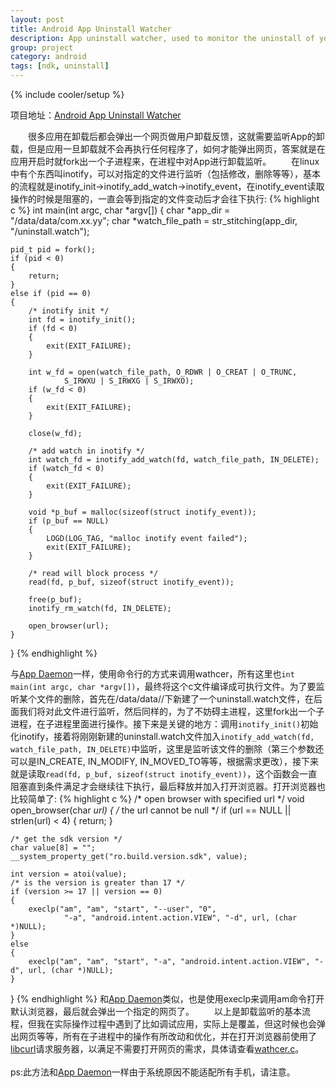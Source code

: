 ```yaml
---
layout: post
title: Android App Uninstall Watcher
description: App uninstall watcher, used to monitor the uninstall of your app.
group: project
category: android
tags: [ndk, uninstall]
---
```

{% include cooler/setup %}

项目地址：[Android App Uninstall Watcher][4]

　　很多应用在卸载后都会弹出一个网页做用户卸载反馈，这就需要监听App的卸载，但是应用一旦卸载就不会再执行任何程序了，如何才能弹出网页，答案就是在应用开启时就fork出一个子进程来，在进程中对App进行卸载监听。
　　在linux中有个东西叫inotify，可以对指定的文件进行监听（包括修改，删除等等），基本的流程就是inotify_init->inotify_add_watch->inotify_event，在inotify_event读取操作的时候是阻塞的，一直会等到指定的文件变动后才会往下执行:
{% highlight c %}
int main(int argc, char *argv[])
{
	char *app_dir = "/data/data/com.xx.yy";
	char *watch_file_path = str_stitching(app_dir, "/uninstall.watch");

	pid_t pid = fork();
	if (pid < 0)
	{
		return;
	}
	else if (pid == 0)
	{
		/* inotify init */
		int fd = inotify_init();
		if (fd < 0)
		{
			exit(EXIT_FAILURE);
		}

		int w_fd = open(watch_file_path, O_RDWR | O_CREAT | O_TRUNC,
				S_IRWXU | S_IRWXG | S_IRWXO);
		if (w_fd < 0)
		{
			exit(EXIT_FAILURE);
		}

		close(w_fd);

		/* add watch in inotify */
		int watch_fd = inotify_add_watch(fd, watch_file_path, IN_DELETE);
		if (watch_fd < 0)
		{
			exit(EXIT_FAILURE);
		}

		void *p_buf = malloc(sizeof(struct inotify_event));
		if (p_buf == NULL)
		{
			LOGD(LOG_TAG, "malloc inotify event failed");
			exit(EXIT_FAILURE);
		}

		/* read will block process */
		read(fd, p_buf, sizeof(struct inotify_event));

		free(p_buf);
		inotify_rm_watch(fd, IN_DELETE);

		open_browser(url);
	}
}
{% endhighlight %}

与[App Daemon][1]一样，使用命令行的方式来调用wathcer，所有这里也`int main(int argc, char *argv[])`，最终将这个c文件编译成可执行文件。为了要监听某个文件的删除，首先在/data/data/<packagename>/下新建了一个uninstall.watch文件，在后面我们将对此文件进行监听，然后同样的，为了不妨碍主进程，这里fork出一个子进程，在子进程里面进行操作。接下来是关键的地方：调用`inotify_init()`初始化inotify，接着将刚刚新建的uninstall.watch文件加入`inotify_add_watch(fd, watch_file_path, IN_DELETE)`中监听，这里是监听该文件的删除（第三个参数还可以是IN_CREATE, IN_MODIFY, IN_MOVED_TO等等，根据需求更改），接下来就是读取`read(fd, p_buf, sizeof(struct inotify_event))`，这个函数会一直阻塞直到条件满足才会继续往下执行，最后释放并加入打开浏览器。打开浏览器也比较简单了:
{% highlight c %}
/* open browser with specified url */
void open_browser(char *url)
{
	/* the url cannot be null */
	if (url == NULL || strlen(url) < 4) {
		return;
	}

	/* get the sdk version */
	char value[8] = "";
	__system_property_get("ro.build.version.sdk", value);

	int version = atoi(value);
	/* is the version is greater than 17 */
	if (version >= 17 || version == 0)
	{
		execlp("am", "am", "start", "--user", "0",
				"-a", "android.intent.action.VIEW", "-d", url, (char *)NULL);
	}
	else
	{
		execlp("am", "am", "start", "-a", "android.intent.action.VIEW", "-d", url, (char *)NULL);
	}
}
{% endhighlight %}
和[App Daemon][1]类似，也是使用execlp来调用am命令打开默认浏览器，最后就会弹出一个指定的网页了。
　　以上是卸载监听的基本流程，但我在实际操作过程中遇到了比如调试应用，实际上是覆盖，但这时候也会弹出网页等等，所有在子进程中的操作有所改动和优化，并在打开浏览器前使用了[libcurl][2]请求服务器，以满足不需要打开网页的需求，具体请查看[wathcer.c][3]。
<br>
<br>
ps:此方法和[App Daemon][1]一样由于系统原因不能适配所有手机，请注意。

[1]: http://coolerfall.com/android/android-app-daemon
[2]: http://curl.haxx.se/libcurl/
[3]: https://github.com/Coolerfall/Android-AppUninstallWatcher/blob/master/app/src/main/jni/watcher/watcher.c
[4]: https://github.com/Coolerfall/Android-AppUninstallWatcher